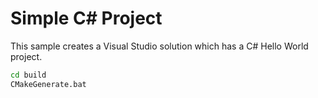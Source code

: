 # Simple C# Project

This sample creates a Visual Studio solution which has a C# Hello World project.

```bat
cd build
CMakeGenerate.bat
```
